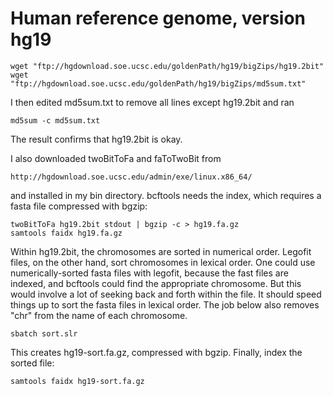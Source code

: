 # Human reference genome, version hg19

    wget "ftp://hgdownload.soe.ucsc.edu/goldenPath/hg19/bigZips/hg19.2bit"
	wget "ftp://hgdownload.soe.ucsc.edu/goldenPath/hg19/bigZips/md5sum.txt"

I then edited md5sum.txt to remove all lines except hg19.2bit and ran

    md5sum -c md5sum.txt

The result confirms that hg19.2bit is okay.

I also downloaded twoBitToFa and faToTwoBit from

    http://hgdownload.soe.ucsc.edu/admin/exe/linux.x86_64/

and installed in my bin directory. bcftools needs the index, which
requires a fasta file compressed with bgzip:

    twoBitToFa hg19.2bit stdout | bgzip -c > hg19.fa.gz
	samtools faidx hg19.fa.gz

Within hg19.2bit, the chromosomes are sorted in numerical
order. Legofit files, on the other hand, sort chromosomes in lexical
order. One could use numerically-sorted fasta files with legofit,
because the fast files are indexed, and bcftools could find the
appropriate chromosome. But this would involve a lot of seeking back
and forth within the file. It should speed things up to sort the fasta
files in lexical order. The job below also removes "chr" from the name
of each chromosome.

    sbatch sort.slr

This creates hg19-sort.fa.gz, compressed with bgzip. Finally, index
the sorted file:

    samtools faidx hg19-sort.fa.gz



